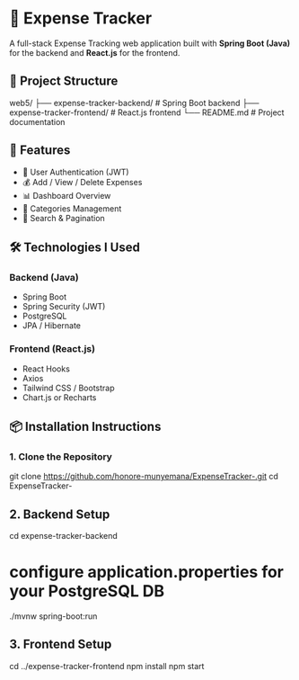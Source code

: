 # 💸 Expense Tracker

A full-stack Expense Tracking web application built with **Spring Boot (Java)** for the backend and **React.js** for the frontend.

## 📁 Project Structure

web5/
├── expense-tracker-backend/ # Spring Boot backend
├── expense-tracker-frontend/ # React.js frontend
└── README.md # Project documentation

## 🚀 Features

- 🔐 User Authentication (JWT)
- 💰 Add / View / Delete Expenses
- 📊 Dashboard Overview
- 📂 Categories Management
- 🔎 Search & Pagination

## 🛠️ Technologies  I Used

### Backend (Java)

- Spring Boot
- Spring Security (JWT)
- PostgreSQL
- JPA / Hibernate

### Frontend (React.js)

- React Hooks
- Axios
- Tailwind CSS / Bootstrap
- Chart.js or Recharts


## 📦 Installation Instructions

### 1. Clone the Repository

git clone https://github.com/honore-munyemana/ExpenseTracker-.git
cd ExpenseTracker-

## 2. Backend Setup

cd expense-tracker-backend
# configure application.properties for your PostgreSQL DB
./mvnw spring-boot:run

## 3. Frontend Setup

cd ../expense-tracker-frontend
npm install
npm start





